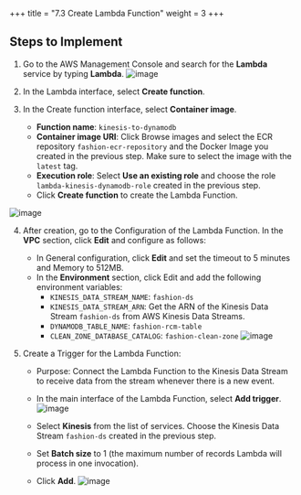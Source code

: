 +++
title = "7.3 Create Lambda Function"
weight = 3
+++

## Steps to Implement

1. Go to the AWS Management Console and search for the **Lambda** service by typing **Lambda**.
![image](/images/recommendation/img_10.png)

2. In the Lambda interface, select **Create function**.

3. In the Create function interface, select **Container image**.
   - **Function name**: `kinesis-to-dynamodb`
   - **Container image URI**: Click Browse images and select the ECR repository `fashion-ecr-repository` and the Docker Image you created in the previous step. Make sure to select the image with the `latest` tag.
   - **Execution role**: Select **Use an existing role** and choose the role `lambda-kinesis-dynamodb-role` created in the previous step.
   - Click **Create function** to create the Lambda Function.

![image](/images/recommendation/img_12.png)

4. After creation, go to the Configuration of the Lambda Function. In the **VPC** section, click **Edit** and configure as follows:
   - In General configuration, click **Edit** and set the timeout to 5 minutes and Memory to 512MB.
   - In the **Environment** section, click Edit and add the following environment variables:
     - `KINESIS_DATA_STREAM_NAME`: `fashion-ds`
     - `KINESIS_DATA_STREAM_ARN`: Get the ARN of the Kinesis Data Stream `fashion-ds` from AWS Kinesis Data Streams.
     - `DYNAMODB_TABLE_NAME`: `fashion-rcm-table`
     - `CLEAN_ZONE_DATABASE_CATALOG`: `fashion-clean-zone`
   ![image](/images/recommendation/img_13.png)

5. Create a Trigger for the Lambda Function:
   - Purpose: Connect the Lambda Function to the Kinesis Data Stream to receive data from the stream whenever there is a new event.
   - In the main interface of the Lambda Function, select **Add trigger**.
   ![image](/images/recommendation/img_14.png)

   - Select **Kinesis** from the list of services. Choose the Kinesis Data Stream `fashion-ds` created in the previous step.
   - Set **Batch size** to 1 (the maximum number of records Lambda will process in one invocation).
   - Click **Add**.
   ![image](/images/recommendation/img_15.png)
